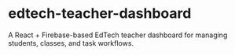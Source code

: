 # edtech-teacher-dashboard
A React + Firebase-based EdTech teacher dashboard for managing students, classes, and task workflows.
